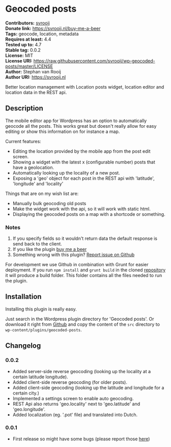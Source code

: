 # Geocoded posts #
**Contributors:** [svrooij](https://profiles.wordpress.org/svrooij)  
**Donate link:** https://svrooij.nl/buy-me-a-beer  
**Tags:** geocode, location, metadata  
**Requires at least:** 4.4  
**Tested up to:** 4.7  
**Stable tag:** 0.0.2  
**License:** MIT  
**License URI:** https://raw.githubusercontent.com/svrooij/wp-geocoded-posts/master/LICENSE  
**Author:** Stephan van Rooij  
**Author URI:** https://svrooij.nl  

Better location management with Location posts widget, location editor and location data in the REST api.

## Description ##

The mobile editor app for Wordpress has an option to automatically geocode all the posts.
This works great but doesn't really allow for easy editing or show this information on for instance a map.

Current features:

- Editing the location provided by the mobile app from the post edit screen.
- Showing a widget with the latest x (configurable number) posts that have a geolocation.
- Automatically looking up the locality of a new post.
- Exposing a 'geo' object for each post in the REST api with 'latitude', 'longitude' and 'locality'

Things that are on my wish list are:
- Manually bulk geocoding old posts
- Make the widget work with the api, so it will work with static html.
- Displaying the geocoded posts on a map with a shortcode or something.

### Notes ###

1. If you specify fields so it wouldn't return data the default response is send back to the client.
2. If you like the plugin [buy me a beer](https://svrooij.nl/buy-me-a-beer/)
3. Something wrong with this plugin? [Report issue on Github](https://github.com/svrooij/wp-geocoded-posts/issues)

For development we use Github in combination with Grunt for easier deployment. If you run `npm install` and `grunt build` in the cloned [repository](https://github.com/svrooij/wp-geocoded-posts/) it will produce a build folder. This folder contains all the files needed to run the plugin.

## Installation ##

Installing this plugin is really easy.

Just search in the Wordpress plugin directory for 'Geocoded posts'.
Or download it right from [Github](https://github.com/svrooij/wp-geocoded-posts/) and copy the content of the `src` directory to `wp-content/plugins/geocoded-posts`.

## Changelog ##

### 0.0.2 ###
* Added server-side reverse geocoding (looking up the locality at a certain latitude longitude).
* Added client-side reverse geocoding (for older posts).
* Added client-side geocoding (looking up the latitude and longitude for a certain city.)
* Implemented a settings screen to enable auto geocoding.
* REST Api also returns 'geo.locality' next to 'geo.latitude' and 'geo.longitude'.
* Added localization (eg. '.pot' file) and translated into Dutch.

### 0.0.1 ###
* First release so might have some bugs (please report those [here](https://github.com/svrooij/wp-geocoded-posts/issues/))
